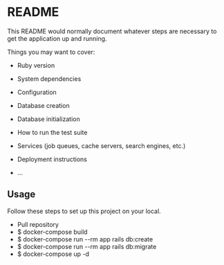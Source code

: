 # README

This README would normally document whatever steps are necessary to get the
application up and running.

Things you may want to cover:

* Ruby version

* System dependencies

* Configuration

* Database creation

* Database initialization

* How to run the test suite

* Services (job queues, cache servers, search engines, etc.)

* Deployment instructions

* ...


## Usage
Follow these steps to set up this project on your local.
- Pull repository
- $ docker-compose build
- $ docker-compose run --rm app rails db:create
- $ docker-compose run --rm app rails db:migrate
- $ docker-compose up -d

